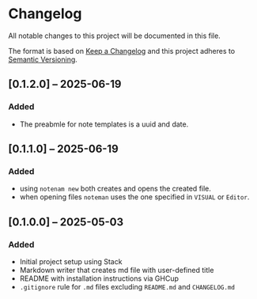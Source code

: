 # Changelog

All notable changes to this project will be documented in this file.

The format is based on [Keep a Changelog](https://keepachangelog.com/en/1.0.0/)
and this project adheres to [Semantic Versioning](https://semver.org/spec/v2.0.0.html).

## [0.1.2.0] – 2025-06-19
### Added
- The preabmle for note templates is a uuid and date.

## [0.1.1.0] – 2025-06-19
### Added
- using `notenam new` both creates and opens the created file.
- when opening files `noteman` uses the one specified in `VISUAL` or `Editor`.

## [0.1.0.0] – 2025-05-03
### Added
- Initial project setup using Stack
- Markdown writer that creates md file with user-defined title
- README with installation instructions via GHCup
- `.gitignore` rule for `.md` files excluding `README.md` and `CHANGELOG.md`

